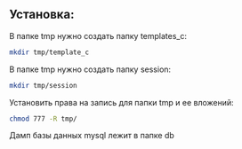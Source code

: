 Установка:
---------

В папке tmp нужно создать папку templates_c:

 ```sh
 mkdir tmp/template_c
 ```

 В папке tmp нужно создать папку session:

  ```sh
  mkdir tmp/session
  ```

Установить права на запись для папки tmp и ее вложений:

 ```sh
 chmod 777 -R tmp/
 ```
 
Дамп базы данных mysql лежит в папке db